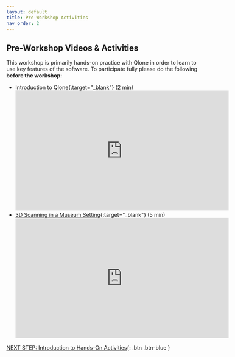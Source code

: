 ```yaml
---
layout: default
title: Pre-Workshop Activities
nav_order: 2
---
```

## Pre-Workshop Videos & Activities
This workshop is primarily hands-on practice with Qlone in order to learn to use key features of the software. To participate fully please do the following **before the workshop:**

-   [Introduction to Qlone](https://www.youtube.com/watch?v=XkTaCOQ_OjI){:target="_blank"} (2 min)<br>
    <iframe width="560" height="315" src="https://www.youtube.com/embed/XkTaCOQ_OjI" title="YouTube video player" frameborder="0" allow="accelerometer; autoplay; clipboard-write; encrypted-media; gyroscope; picture-in-picture" allowfullscreen></iframe>
-   [3D Scanning in a Museum Setting](https://www.youtube.com/watch?v=DrAjgWWdz68){:target="_blank"} (5 min)<br>
    <iframe width="560" height="315" src="https://www.youtube.com/embed/DrAjgWWdz68" title="YouTube video player" frameborder="0" allow="accelerometer; autoplay; clipboard-write; encrypted-media; gyroscope; picture-in-picture" allowfullscreen></iframe>


[NEXT STEP: Introduction to Hands-On Activities](activities-intro.html){: .btn .btn-blue }
